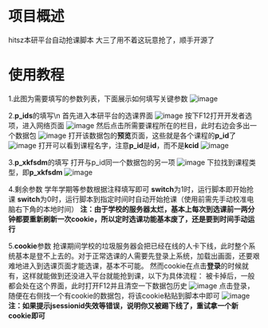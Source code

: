 # 项目概述
hitsz本研平台自动抢课脚本
大三了用不着这玩意抢了，顺手开源了

# 使用教程
1.此图为需要填写的参数列表，下面展示如何填写关键参数
![image](https://github.com/user-attachments/assets/732b92a6-f953-4e47-988b-f80c537c5741)

2.**p_ids**的填写\n
首先进入本研平台的选课界面
![image](https://github.com/user-attachments/assets/ebce639a-808a-419d-b755-9a08a8b77f9f)
按下F12打开开发者选项，进入网络页面
![image](https://github.com/user-attachments/assets/4a066758-38d3-4c14-872b-30d068fd45ba)
然后点击所需要课程所在的栏目，此时右边会多出一个数据包
![image](https://github.com/user-attachments/assets/b0dae0fe-b486-4462-b36b-00c6dcb33619)
打开该数据包的**预览**页面，这些就是各个课程的**p_id**了
![image](https://github.com/user-attachments/assets/313931b5-f020-4517-8dc0-33315e20e63e)
打开可以看到课程名字，注意**p_id**是**id**，而不是**kcid**
![image](https://github.com/user-attachments/assets/b72c4f87-8737-4c43-99d3-6a2060d4092b)

3.**p_xkfsdm**的填写
打开与p_id同一个数据包的另一项
![image](https://github.com/user-attachments/assets/56dad737-aba7-4164-a8cd-7bdc37327649)
下拉找到课程类型，即**p_xkfsdm**
![image](https://github.com/user-attachments/assets/ea87ce03-7c44-4949-b3e1-742ca78369ce)

4.剩余参数
学年学期等参数根据注释填写即可
**switch**为1时，运行脚本即开始抢课
**switch**为0时，运行脚本到指定时间时自动开始抢课（使用前需先手动校准电脑右下角的本地时间）
**注：由于学校的服务器太烂，基本上每次到选课前一两分钟都要重新刷新一次cookie，所以定时选课功能基本废了，还是要到时间手动运行**

5.**cookie**参数
抢课期间学校的垃圾服务器会把已经在线的人卡下线，此时整个系统基本是登不上去的。对于正常选课的人需要先登录上系统，加载出画面，还要艰难地进入到选课页面才能选课，基本不可能。
然而cookie在点击**登录**的时候就有，这样就能做到还没进入平台就能抢到课，以下为具体流程：
被卡掉后，一般都会处在这个界面，此时打开F12并且清空一下数据包历史
![image](https://github.com/user-attachments/assets/b18826b7-b13c-4d1a-b85e-9857eb28e019)
点击登录，随便在右侧找一个有cookie的数据包，将该cookie粘贴到脚本中即可
![image](https://github.com/user-attachments/assets/13b79306-520a-4787-a7b3-2677953d977f)
**注：如果提示jsessionid失效等错误，说明你又被踢下线了，重试拿一个新cookie即可**

